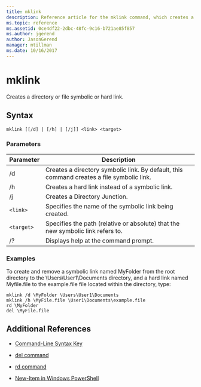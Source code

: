 ```yaml
---
title: mklink
description: Reference article for the mklink command, which creates a directory or file symbolic or hard link.
ms.topic: reference
ms.assetid: 0ce4df22-2dbc-48fc-9c16-b721ae85f857
ms.author: jgerend
author: JasonGerend
manager: mtillman
ms.date: 10/16/2017
---
```


# mklink

Creates a directory or file symbolic or hard link.

## Syntax

```
mklink [[/d] | [/h] | [/j]] <link> <target>
```

### Parameters

| Parameter | Description |
| --------- | ----------- |
| /d | Creates a directory symbolic link. By default, this command creates a file symbolic link. |
| /h | Creates a hard link instead of a symbolic link. |
| /j | Creates a Directory Junction. |
| `<link>` | Specifies the name of the symbolic link being created. |
| `<target>` | Specifies the path (relative or absolute) that the new symbolic link refers to. |
| /? | Displays help at the command prompt. |

### Examples

To create and remove a symbolic link named MyFolder from the root directory to the \Users\User1\Documents directory, and a hard link named Myfile.file to the example.file file located within the directory, type:

```
mklink /d \MyFolder \Users\User1\Documents
mklink /h \MyFile.file \User1\Documents\example.file
rd \MyFolder
del \MyFile.file
```

## Additional References

- [Command-Line Syntax Key](command-line-syntax-key.md)

- [del command](del.md)

- [rd command](rd.md)

- [New-Item in Windows PowerShell](/powershell/module/microsoft.powershell.management/new-item?view=powershell-6)
